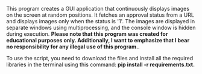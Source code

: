 This program creates a GUI application that continuously displays images on the screen at random positions. 
It fetches an approval status from a URL and displays images only when the status is '1'. 
The images are displayed in separate windows using multiprocessing, and the console window is hidden during execution. 
**Please note that this program was created for educational purposes only. Additionally, I want to emphasize that I bear no responsibility for any illegal use of this program.**.

To use the script, you need to download the files and install all the required libraries in the terminal using this command: **pip install -r requirements.txt.**

